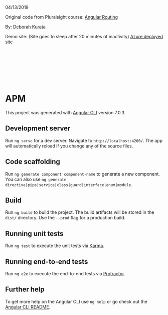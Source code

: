 

04/13/2019

Original code from Pluralsight course: [Angular Routing](https://app.pluralsight.com/library/courses/angular-routing/table-of-contents) 

By: [Deborah Kurata](https://app.pluralsight.com/profile/author/deborah-kurata) 

Demo site: (Site goes to sleep after 20 minutes of inactivity)
[Azure deployed site](https://ps-106-angular-routing.azurewebsites.net/)



<br />
<br />
<br />
<br />
<br />
<br />


# APM

This project was generated with [Angular CLI](https://github.com/angular/angular-cli) version 7.0.3.

## Development server

Run `ng serve` for a dev server. Navigate to `http://localhost:4200/`. The app will automatically reload if you change any of the source files.

## Code scaffolding

Run `ng generate component component-name` to generate a new component. You can also use `ng generate directive|pipe|service|class|guard|interface|enum|module`.

## Build

Run `ng build` to build the project. The build artifacts will be stored in the `dist/` directory. Use the `--prod` flag for a production build.

## Running unit tests

Run `ng test` to execute the unit tests via [Karma](https://karma-runner.github.io).

## Running end-to-end tests

Run `ng e2e` to execute the end-to-end tests via [Protractor](http://www.protractortest.org/).

## Further help

To get more help on the Angular CLI use `ng help` or go check out the [Angular CLI README](https://github.com/angular/angular-cli/blob/master/README.md).
